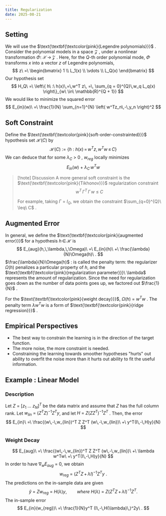 ```yaml
---
title: Regularization
date: 2025-08-21
---
```


## Setting
We will use the $\text{\textbf{\textcolor{pink}{Legendre polynomials}}}$ .
Consider the polynomial models in a space $\mathcal{Z}$ , under a nonlinear transformation $\Phi :\ \mathcal{X}\,\rightarrow\,\mathcal{Z}$ . Here, for the $Q$-th order polynomial mode, $\Phi$ transforms $x$ into a vector $z$ of Legendre polynomials,
$$
z\ =\ \begin{bmatrix}
1 \\
L_1(x) \\
\vdots \\
L_Q(x)
\end{bmatrix}
$$
Our hypothesis set 
$$
H_Q\ =\ \left\{ h\ :\ h(x)\,=\,w^T z\, =\, \sum_{q = 0}^{Q}\,w_q L_q(x) \right\}_{w\ \in\ \mathbb{R}^{Q + 1}}
$$
We would like to minimize the squared error
$$
E_{in}(w)\ =\ \frac{1}{N} \sum_{n=1}^{N} \left( w^Tz_n\,-\,y_n \right)^2
$$
## Soft Constraint
Define the $\text{\textbf{\textcolor{pink}{soft-order-constrainted}}}$ hypothesis set $\mathcal{H}(C)$ by
$$
\mathcal{H}(C)\ :=\ \left\{ h\ :\ h(x)\, =\, w^T z,\, w^T w\, \leq\,C \right\}
$$
We can deduce that for some $\lambda_C\ \gt\ 0$ , $w_{reg}$ locally minimizes 
$$
E_{in}(w)\ +\ \lambda_C\, w^T w
$$

> [!note] Discussion
> A more general soft constraint is the $\text{\textbf{\textcolor{pink}{Tikhonov}}}$ regularization constraint
> $$
> w^T\,\Gamma^T\,\Gamma\,w\ \leq\ C
> $$
> 
> For example, taking $\Gamma\ =\ I_Q$, we obtain the constraint  $\sum_{q=0}^{Q}\ \leq\ C$ .
> 

## Augmented Error
In general, we define the $\text{\textbf{\textcolor{pink}{augmented error}}}$ for a hypothesis $h\,\in\,\mathcal{H}$ is 
$$
E_{aug}(h,\,\lambda,\,\Omega)\ =\ E_{in}(h)\ +\ \frac{\lambda}{N}\Omega(h)\ .
$$
$\frac{\lambda}{N}\Omega(h)$ : is called the penalty term: the regularizer $\Omega(h)$  penalizes a particular property of $h$, and the $\text{\textbf{\textcolor{pink}{regularization parameter}}}\ \lambda$ represents the amount of regularization. Since the need for regularization goes down as the number of data points goes up, we factored out $\frac{1}{N}$ .

For the $\text{\textbf{\textcolor{pink}{weight decay}}}$, $\Omega(h)\ =\ w^T w$ .
The penalty term $\lambda w^T w$ is a form of $\text{\textbf{\textcolor{pink}{ridge regression}}}$ .

## Empirical Perspectives
<ul>
<li class="lime">The best way to constrain the learning is in the direction of the target function.</li>
<li class="lime">The more noise, the more constraint is needed.</li>
<li class="lime">Constraining the learning towards smoother hypotheses "hurts" out ability to overfit the noise more than it hurts out ability to fit the useful information.</li>
</ul>

## Example : Linear Model
### Description
Let $Z\ =\ [z_1\ \dots\ z_N]^T$ be the data matrix and assume that $Z$ has the full column rank.
Let $w_{lin}\ =\ (Z^TZ)^{-1}Z^Ty$, and let $H\ =\ Z(ZZ^T)^{-1}Z^T$ .
Then, the error 
$$
E_{in}\ =\ \frac{(w\,-\,w_{lin})^T Z Z^T (w\,-\,w_{lin})\ +\ y^T(I\,-\,H)y}{N}
$$
### Weight Decay
$$
E_{aug}\ =\ \frac{(w\,-\,w_{lin})^T Z Z^T (w\,-\,w_{lin})\ +\ \lambda w^Tw\ +\ y^T(I\,-\,H)y}{N}
$$
In order to have $\nabla_w E_{aug}\ =\ 0$, we obtain
$$
w_{reg}\ =\ (Z^T Z\, +\, \lambda I)^{-1} Z^Ty\ .
$$
The predictions on the in-sample data are given 
$$
\hat{y}\ =\ Zw_{reg}\ =\ H(\lambda)y,\quad \quad where\ H(\lambda)\ =\ Z(Z^T Z\, +\, \lambda I)^{-1} Z^T .
$$
The in-sample error 
$$
E_{in}(w_{reg})\ =\ \frac{1}{N}y^T (I\,-\,H(\lambda)\,)^2y\ .
$$